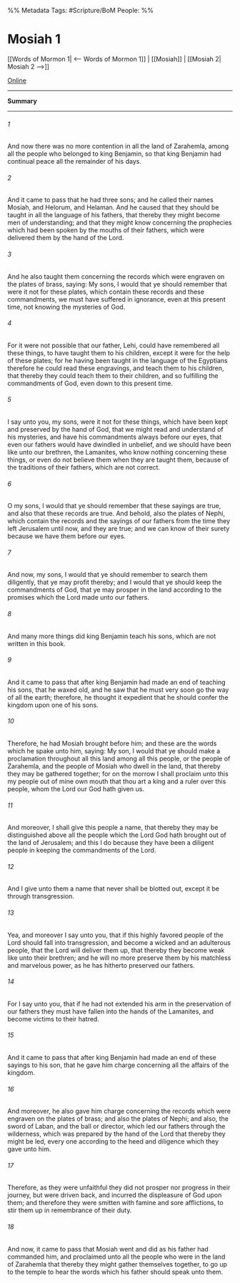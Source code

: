 %% Metadata
Tags: #Scripture/BoM
People: 
%%
# Mosiah 1
[[Words of Mormon 1| <-- Words of Mormon 1]] | [[Mosiah]] | [[Mosiah 2| Mosiah 2 -->]]

[Online](https://churchofjesuschrist.org/study/scriptures/bofm/mosiah/1?lang=eng)

---
__Summary__



---
###### 1
And now there was no more contention in all the land of Zarahemla, among all the people who belonged to king Benjamin, so that king Benjamin had continual peace all the remainder of his days.
###### 2
And it came to pass that he had three sons; and he called their names Mosiah, and Helorum, and Helaman. And he caused that they should be taught in all the language of his fathers, that thereby they might become men of understanding; and that they might know concerning the prophecies which had been spoken by the mouths of their fathers, which were delivered them by the hand of the Lord.
###### 3
And he also taught them concerning the records which were engraven on the plates of brass, saying: My sons, I would that ye should remember that were it not for these plates, which contain these records and these commandments, we must have suffered in ignorance, even at this present time, not knowing the mysteries of God.
###### 4
For it were not possible that our father, Lehi, could have remembered all these things, to have taught them to his children, except it were for the help of these plates; for he having been taught in the language of the Egyptians therefore he could read these engravings, and teach them to his children, that thereby they could teach them to their children, and so fulfilling the commandments of God, even down to this present time.
###### 5
I say unto you, my sons, were it not for these things, which have been kept and preserved by the hand of God, that we might read and understand of his mysteries, and have his commandments always before our eyes, that even our fathers would have dwindled in unbelief, and we should have been like unto our brethren, the Lamanites, who know nothing concerning these things, or even do not believe them when they are taught them, because of the traditions of their fathers, which are not correct.
###### 6
O my sons, I would that ye should remember that these sayings are true, and also that these records are true. And behold, also the plates of Nephi, which contain the records and the sayings of our fathers from the time they left Jerusalem until now, and they are true; and we can know of their surety because we have them before our eyes.
###### 7
And now, my sons, I would that ye should remember to search them diligently, that ye may profit thereby; and I would that ye should keep the commandments of God, that ye may prosper in the land according to the promises which the Lord made unto our fathers.
###### 8
And many more things did king Benjamin teach his sons, which are not written in this book.
###### 9
And it came to pass that after king Benjamin had made an end of teaching his sons, that he waxed old, and he saw that he must very soon go the way of all the earth; therefore, he thought it expedient that he should confer the kingdom upon one of his sons.
###### 10
Therefore, he had Mosiah brought before him; and these are the words which he spake unto him, saying: My son, I would that ye should make a proclamation throughout all this land among all this people, or the people of Zarahemla, and the people of Mosiah who dwell in the land, that thereby they may be gathered together; for on the morrow I shall proclaim unto this my people out of mine own mouth that thou art a king and a ruler over this people, whom the Lord our God hath given us.
###### 11
And moreover, I shall give this people a name, that thereby they may be distinguished above all the people which the Lord God hath brought out of the land of Jerusalem; and this I do because they have been a diligent people in keeping the commandments of the Lord.
###### 12
And I give unto them a name that never shall be blotted out, except it be through transgression.
###### 13
Yea, and moreover I say unto you, that if this highly favored people of the Lord should fall into transgression, and become a wicked and an adulterous people, that the Lord will deliver them up, that thereby they become weak like unto their brethren; and he will no more preserve them by his matchless and marvelous power, as he has hitherto preserved our fathers.
###### 14
For I say unto you, that if he had not extended his arm in the preservation of our fathers they must have fallen into the hands of the Lamanites, and become victims to their hatred.
###### 15
And it came to pass that after king Benjamin had made an end of these sayings to his son, that he gave him charge concerning all the affairs of the kingdom.
###### 16
And moreover, he also gave him charge concerning the records which were engraven on the plates of brass; and also the plates of Nephi; and also, the sword of Laban, and the ball or director, which led our fathers through the wilderness, which was prepared by the hand of the Lord that thereby they might be led, every one according to the heed and diligence which they gave unto him.
###### 17
Therefore, as they were unfaithful they did not prosper nor progress in their journey, but were driven back, and incurred the displeasure of God upon them; and therefore they were smitten with famine and sore afflictions, to stir them up in remembrance of their duty.
###### 18
And now, it came to pass that Mosiah went and did as his father had commanded him, and proclaimed unto all the people who were in the land of Zarahemla that thereby they might gather themselves together, to go up to the temple to hear the words which his father should speak unto them.



